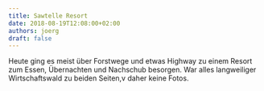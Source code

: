 ```yaml
---
title: Sawtelle Resort
date: 2018-08-19T12:08:00+02:00
authors: joerg
draft: false
---
```


Heute ging es meist über Forstwege und etwas Highway zu einem Resort zum Essen, Übernachten und Nachschub besorgen. War alles langweiliger Wirtschaftswald zu beiden Seiten,v daher keine Fotos.


